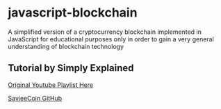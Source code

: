 # javascript-blockchain
A simplified version of a cryptocurrency blockchain implemented in JavaScript for educational purposes only in order to gain a very general understanding of blockchain technology

## Tutorial by Simply Explained
[Original Youtube Playlist Here](https://www.youtube.com/playlist?list=PLzvRQMJ9HDiTqZmbtFisdXFxul5k0F-Q4)

[SavjeeCoin GitHub](https://github.com/Savjee/SavjeeCoin)
